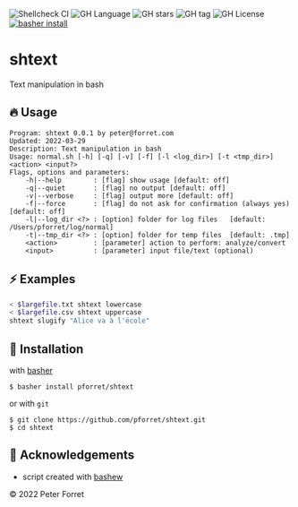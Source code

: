![Shellcheck CI](https://github.com/pforret/shtext/workflows/Shellcheck%20CI/badge.svg)
![GH Language](https://img.shields.io/github/languages/top/pforret/shtext)
![GH stars](https://img.shields.io/github/stars/pforret/shtext)
![GH tag](https://img.shields.io/github/v/tag/pforret/shtext)
![GH License](https://img.shields.io/github/license/pforret/shtext)
[![basher install](https://img.shields.io/badge/basher-install-white?logo=gnu-bash&style=flat)](https://basher.gitparade.com/package/)

# shtext

Text manipulation in bash

## 🔥 Usage

```
Program: shtext 0.0.1 by peter@forret.com
Updated: 2022-03-29
Description: Text manipulation in bash
Usage: normal.sh [-h] [-q] [-v] [-f] [-l <log_dir>] [-t <tmp_dir>] <action> <input?>
Flags, options and parameters:
    -h|--help        : [flag] show usage [default: off]
    -q|--quiet       : [flag] no output [default: off]
    -v|--verbose     : [flag] output more [default: off]
    -f|--force       : [flag] do not ask for confirmation (always yes) [default: off]
    -l|--log_dir <?> : [option] folder for log files   [default: /Users/pforret/log/normal]
    -t|--tmp_dir <?> : [option] folder for temp files  [default: .tmp]
    <action>         : [parameter] action to perform: analyze/convert
    <input>          : [parameter] input file/text (optional)
```

## ⚡️ Examples

```bash
< $largefile.txt shtext lowercase
< $largefile.csv shtext uppercase
shtext slugify "Alice va à l'école"
```

## 🚀 Installation

with [basher](https://github.com/basherpm/basher)

	$ basher install pforret/shtext

or with `git`

	$ git clone https://github.com/pforret/shtext.git
	$ cd shtext

## 📝 Acknowledgements

* script created with [bashew](https://github.com/pforret/bashew)

&copy; 2022 Peter Forret
